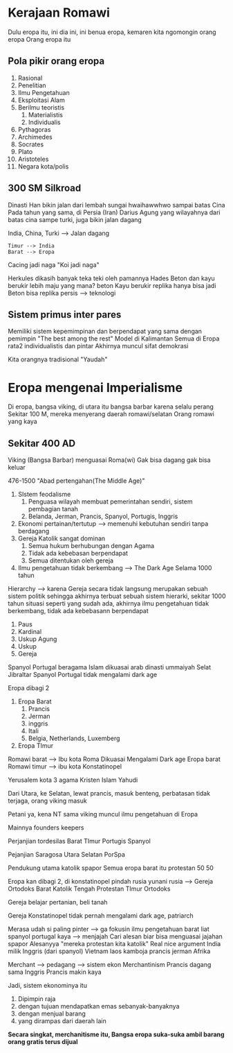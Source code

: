 # Kerajaan Romawi
Dulu eropa itu,
ini dia ini, ini benua eropa, kemaren kita ngomongin orang eropa
Orang eropa itu
## Pola pikir orang eropa
1. Rasional
2. Penelitian
3. Ilmu Pengetahuan
4. Eksploitasi Alam
5. Berilmu teoristis
	1. Materialistis
	2. Individualis
6. Pythagoras
7. Archimedes
8. Socrates
9. Plato
10. Aristoteles
11. Negara kota/polis

## 300 SM Silkroad
Dinasti Han bikin jalan dari lembah sungai hwaihawwhwo sampai batas Cina
Pada tahun yang sama, di Persia (Iran) Darius Agung yang wilayahnya dari batas cina sampe turki, juga bikin jalan dagang

India, China, Turki --> Jalan dagang

	Timur --> India
	Barat --> Eropa

Cacing jadi naga 
	"Koi jadi naga"

Herkules dikasih banyak teka teki oleh pamannya Hades
Beton dan kayu berukir
lebih maju yang mana? beton
Kayu berukir replika hanya bisa jadi
Beton bisa replika persis --> teknologi

## Sistem primus inter pares
Memiliki sistem kepemimpinan
dan berpendapat yang sama dengan pemimpin
"The best among the rest"
	Model di Kalimantan
Semua di Eropa rata2 individualistis dan pintar
Akhirnya muncul sifat demokrasi

Kita orangnya tradisional
"Yaudah"

# Eropa mengenai Imperialisme
Di eropa, bangsa viking, di utara itu bangsa barbar karena selalu perang
Sekitar 100 M, mereka menyerang daerah romawi/selatan
Orang romawi yang kaya

## Sekitar 400 AD
Viking (Bangsa Barbar) menguasai Roma(wi)
Gak bisa dagang
gak bisa keluar

476-1500
"Abad pertengahan(The Middle Age)"
1. SIstem feodalisme
	1. Penguasa wilayah membuat pemerintahan sendiri, sistem pembagian tanah
	2. Belanda, Jerman, Prancis, Spanyol, Portugis, Inggris
2. Ekonomi pertainan/tertutup --> memenuhi kebutuhan sendiri tanpa berdagang
3. Gereja Katolik sangat dominan
	1. Semua hukum berhubungan dengan Agama
	2. Tidak ada kebebasan berpendapat
	3. Semua ditentukan oleh gereja
4. Ilmu pengetahuan tidak berkembang --> The Dark Age
Selama 1000 tahun

Hierarchy --> karena Gereja secara tidak langsung merupakan sebuah sistem politik sehingga akhirnya terbuat sebuah sistem hierarki, sekitar 1000 tahun situasi seperti yang sudah ada, akhirnya ilmu pengetahuan tidak berkembang, tidak ada kebebasann berpendapat
1. Paus
2. Kardinal
3. Uskup Agung
4. Uskup
5. Gereja

Spanyol Portugal beragama Islam
dikuasai arab
dinasti ummaiyah
Selat Jibraltar
Spanyol Portugal tidak mengalami dark age

Eropa dibagi 2
1. Eropa Barat
	1. Prancis
	2. Jerman
	3. inggris
	4. Itali
	5. Belgia, Netherlands, Luxemberg
2. Eropa TImur


Romawi barat --> Ibu kota Roma
	Dikuasai
	Mengalami Dark age
	Eropa barat
Romawi timur --> ibu kota Konstatinopel

Yerusalem kota 3 agama
Kristen Islam Yahudi

Dari Utara, ke Selatan, lewat prancis, masuk benteng, perbatasan tidak terjaga, orang viking masuk

Petani ya, kena NT sama viking
muncul ilmu pengetahuan di Eropa

Mainnya founders keepers

Perjanjian tordesilas
Barat TImur Portugis Spanyol

Pejanjian Saragosa
Utara Selatan PorSpa


Pendukung utama katolik spapor
Semua eropa barat itu protestan
50 50

Eropa kan dibagi 2, di konstatinopel pindah rusia yunani rusia --> Gereja Ortodoks
Barat Katolik
Tengah Protestan
TImur Ortodoks

Gereja belajar pertanian, beli tanah

Gereja Konstatinopel tidak pernah mengalami dark age, patriarch

Merasa udah si paling pinter --> ga fokusin ilmu pengetahuan
barat liat spanyol portugal kaya --> menjajah
Cari alesan biar bisa menguasai jajahan spapor
Alesanyya "mereka protestan kita katolik"
	Real nice argument
India milik Inggris (dari spanyol)
Vietnam laos kamboja prancis
jerman Afrika

Merchant --> pedagang --> sistem ekon
	Merchantinism
Prancis dagang sama Inggris
	Prancis makin kaya

Jadi, sistem ekonominya itu
1. Dipimpin raja
2. dengan tujuan mendapatkan emas sebanyak-banyaknya
3. dengan menjual barang
4. yang dirampas dari daerah lain

**Secara singkat, merchanitisme itu, Bangsa eropa suka-suka ambil barang orang gratis terus dijual**

